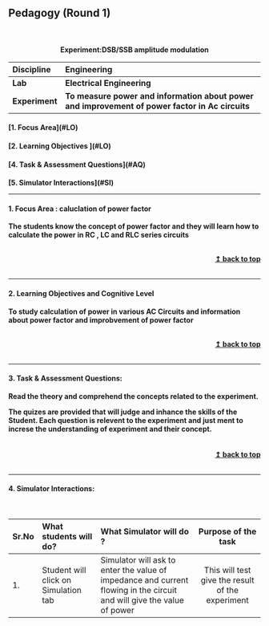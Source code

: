 ## Pedagogy (Round 1)
<p align="center">
<br>
<br>
<b> Experiment:DSB/SSB amplitude modulation   <a name="top"></a> <br>
</p>

<b>Discipline | <b>Engineering
:--|:--|
<b> Lab | <b> Electrical Engineering
<b> Experiment|     <b> To measure power and information about power and improvement of power factor in Ac circuits

<h4> [1. Focus Area](#LO)
<h4> [2. Learning Objectives ](#LO)
<h4> [4. Task & Assessment Questions](#AQ)
<h4> [5. Simulator Interactions](#SI)
<hr>

<a name="LO"></a>
#### 1. Focus Area : caluclation of power factor
The students know the concept of power factor and they will learn how to calculate the power in  RC , LC and  RLC series circuits

<br/>
<div align="right">
    <b><a href="#top">↥ back to top</a></b>
</div>
<br/>
<hr>

<a name="LO"></a>
#### 2. Learning Objectives and Cognitive Level

To study calculation of power in various AC Circuits and information about power factor and improbvement of power factor 



<br/>
<div align="right">
    <b><a href="#top">↥ back to top</a></b>
</div>
<br/>
<hr>

<a name="IS"></a>

#### 3. Task & Assessment Questions:

Read the theory and comprehend the concepts related to the experiment. 
<br>
<div>
    The quizes are provided that will judge and inhance the skills of the Student.
    Each question is relevent to the experiment and just ment to increse the understanding of experiment and their concept.
 
</div>
<br>

<br/>
<div align="right">
    <b><a href="#top">↥ back to top</a></b>
</div>
<br/>
<hr>

<a name="SI"></a>

#### 4. Simulator Interactions:
<br>

Sr.No | What students will do? | What Simulator will do ? | Purpose of the task
:--|:--|:--|:--:
1.| Student will click on Simulation tab | Simulator will ask to enter the value of impedance and current flowing in the circuit and will give the value of power | This will test give the result of the experiment 

